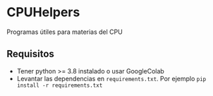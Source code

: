 # CPUHelpers
Programas útiles para materias del CPU

## Requisitos

- Tener python >= 3.8 instalado o usar GoogleColab
- Levantar las dependencias en `requirements.txt`. Por ejemplo `pip install -r requirements.txt`